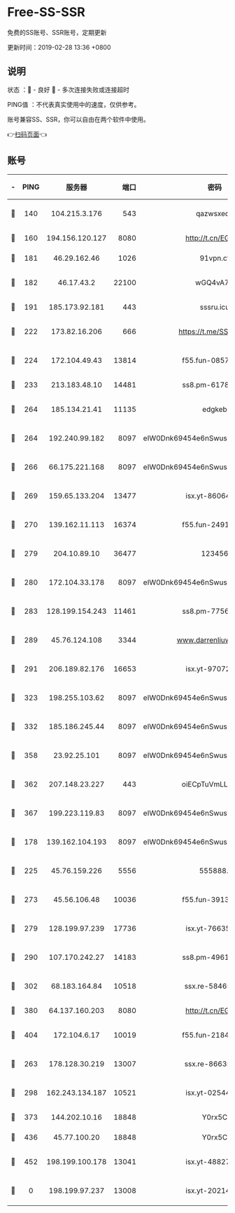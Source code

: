 # Free-SS-SSR

免费的SS账号、SSR账号，定期更新

更新时间：2019-02-28 13:36 +0800

## 说明

状态     ：🙂 - 良好 🙁 - 多次连接失败或连接超时

PING值   ：不代表真实使用中的速度，仅供参考。

账号兼容SS、SSR，你可以自由在两个软件中使用。

👉[扫码页面](https://liesauer.github.io/free-ss-ssr.github.io/)👈

## 账号

|-|PING|服务器|端口|密码|加密方式|区域|
|:----:|:----:|:-----:|-----:|:----:|:----:|:----:|
|🙂|140|104.215.3.176|543|qazwsxedc|aes-256-gcm|JP|
|🙂|160|194.156.120.127|8080|http://t.cn/EGJIyrl|rc4-md5|RU|
|🙂|181|46.29.162.46|1026|91vpn.cf|rc4-md5|RU|
|🙂|182|46.17.43.2|22100|wGQ4vA7D|aes-256-gcm|RU|
|🙂|191|185.173.92.181|443|sssru.icu|rc4-md5|RU|
|🙂|222|173.82.16.206|666|https://t.me/SSR0000|aes-256-cfb|US|
|🙂|224|172.104.49.43|13814|f55.fun-08578695|aes-256-cfb|SG|
|🙂|233|213.183.48.10|14481|ss8.pm-61788121|rc4-md5|RU|
|🙂|264|185.134.21.41|11135|edgkeb|aes-256-cfb|GB|
|🙂|264|192.240.99.182|8097|eIW0Dnk69454e6nSwuspv9DmS201tQ0D|aes-256-cfb|US|
|🙂|266|66.175.221.168|8097|eIW0Dnk69454e6nSwuspv9DmS201tQ0D|aes-256-cfb|US|
|🙂|269|159.65.133.204|13477|isx.yt-86064845|aes-256-cfb|SG|
|🙂|270|139.162.11.113|16374|f55.fun-24912847|aes-256-cfb|SG|
|🙂|279|204.10.89.10|36477|123456|aes-256-cfb|US|
|🙂|280|172.104.33.178|8097|eIW0Dnk69454e6nSwuspv9DmS201tQ0D|aes-256-cfb|SG|
|🙂|283|128.199.154.243|11461|ss8.pm-77562719|aes-256-cfb|SG|
|🙂|289|45.76.124.108|3344|www.darrenliuwei.com|aes-256-cfb|AU|
|🙂|291|206.189.82.176|16653|isx.yt-97072561|aes-256-cfb|SG|
|🙂|323|198.255.103.62|8097|eIW0Dnk69454e6nSwuspv9DmS201tQ0D|aes-256-cfb|US|
|🙂|332|185.186.245.44|8097|eIW0Dnk69454e6nSwuspv9DmS201tQ0D|aes-256-cfb|NL|
|🙂|358|23.92.25.101|8097|eIW0Dnk69454e6nSwuspv9DmS201tQ0D|aes-256-cfb|US|
|🙂|362|207.148.23.227|443|oiECpTuVmLLxk4Ts|aes-256-cfb|US|
|🙂|367|199.223.119.83|8097|eIW0Dnk69454e6nSwuspv9DmS201tQ0D|aes-256-cfb|US|
|🙂|178|139.162.104.193|8097|eIW0Dnk69454e6nSwuspv9DmS201tQ0D|aes-256-cfb|JP|
|🙂|225|45.76.159.226|5556|555888..|aes-256-cfb|SG|
|🙂|273|45.56.106.48|10036|f55.fun-39139628|aes-256-cfb|US|
|🙂|279|128.199.97.239|17736|isx.yt-76635136|aes-256-cfb|SG|
|🙂|290|107.170.242.27|14183|ss8.pm-49612822|aes-256-cfb|US|
|🙂|302|68.183.164.84|10518|ssx.re-58465857|aes-256-cfb|US|
|🙂|380|64.137.160.203|8080|http://t.cn/EGJIyrl|rc4-md5|CA|
|🙂|404|172.104.6.17|10019|f55.fun-21841745|aes-256-cfb|US|
|🙁|263|178.128.30.219|13007|ssx.re-86635843|aes-256-cfb|SG|
|🙁|298|162.243.134.187|10521|isx.yt-02544652|aes-256-cfb|US|
|🙁|373|144.202.10.16|18848|Y0rx5C|rc4-md5|US|
|🙁|436|45.77.100.20|18848|Y0rx5C|rc4-md5|US|
|🙁|452|198.199.100.178|13041|isx.yt-48827241|aes-256-cfb|US|
|🙁|0|198.199.97.237|13008|isx.yt-20214943|aes-256-cfb|US|
